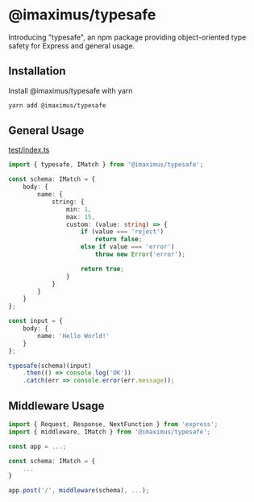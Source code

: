 
# @imaximus/typesafe

Introducing \"typesafe\", an npm package providing object-oriented type safety for Express and general usage.
## Installation

Install @imaximus/typesafe with yarn

```bash
yarn add @imaximus/typesafe
```
    
## General Usage

[test/index.ts](https://github.com/dxgi/typesafe/blob/master/src/test/index.ts)

```typescript
import { typesafe, IMatch } from '@imaximus/typesafe';

const schema: IMatch = {
    body: {
        name: {
            string: {
                min: 1,
                max: 15,
                custom: (value: string) => {
                    if (value === 'reject')
                        return false;
                    else if value === 'error')
                        throw new Error('error');

                    return true;
                } 
            }
        }
    }
};

const input = {
    body: {
        name: 'Hello World!'
    }
};

typesafe(schema)(input)
    .then(() => console.log('OK'))
    .catch(err => console.error(err.message));
```
## Middleware Usage

```typescript
import { Request, Response, NextFunction } from 'express';
import { middleware, IMatch } from '@imaximus/typesafe';

const app = ...;

const schema: IMatch = {
    ...
}

app.post('/', middleware(schema), ...);
```

